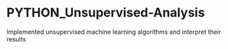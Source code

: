 # PYTHON_Unsupervised-Analysis
Implemented unsupervised machine learning algorithms and interpret their results
